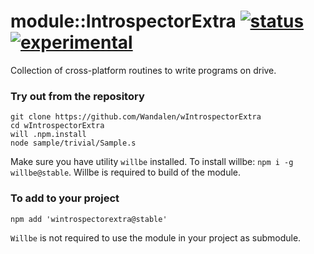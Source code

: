 
# module::IntrospectorExtra [![status](https://github.com/Wandalen/wIntrospectorExtra/actions/workflows/StandardPublish.yml/badge.svg)](https://github.com/Wandalen/wIntrospectorExtra/actions/workflows/StandardPublish.yml) [![experimental](https://img.shields.io/badge/stability-experimental-orange.svg)](https://github.com/emersion/stability-badges#experimental)

Collection of cross-platform routines to write programs on drive.

### Try out from the repository

```
git clone https://github.com/Wandalen/wIntrospectorExtra
cd wIntrospectorExtra
will .npm.install
node sample/trivial/Sample.s
```

Make sure you have utility `willbe` installed. To install willbe: `npm i -g willbe@stable`. Willbe is required to build of the module.

### To add to your project

```
npm add 'wintrospectorextra@stable'
```

`Willbe` is not required to use the module in your project as submodule.